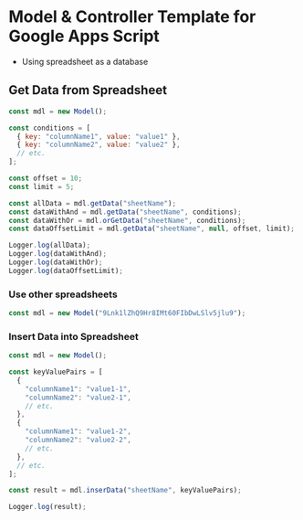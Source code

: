 # Model & Controller Template for Google Apps Script
- Using spreadsheet as a database

## Get Data from Spreadsheet

```javascript
const mdl = new Model();

const conditions = [
  { key: "columnName1", value: "value1" },
  { key: "columnName2", value: "value2" },
  // etc.
];

const offset = 10;
const limit = 5;

const allData = mdl.getData("sheetName");
const dataWithAnd = mdl.getData("sheetName", conditions);
const dataWithOr = mdl.orGetData("sheetName", conditions);
const dataOffsetLimit = mdl.getData("sheetName", null, offset, limit);

Logger.log(allData);
Logger.log(dataWithAnd);
Logger.log(dataWithOr);
Logger.log(dataOffsetLimit);
```

### Use other spreadsheets

```javascript
const mdl = new Model("9Lnk1lZhQ9Hr8IMt60FIbDwLSlv5jlu9");
```

### Insert Data into Spreadsheet

```javascript
const mdl = new Model();

const keyValuePairs = [
  {
    "columnName1": "value1-1",
    "columnName2": "value2-1",
    // etc.
  },
  {
    "columnName1": "value1-2",
    "columnName2": "value2-2",
    // etc.
  },
  // etc.
];

const result = mdl.inserData("sheetName", keyValuePairs);

Logger.log(result);
```